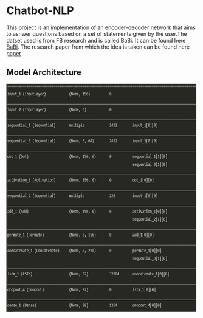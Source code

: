 # Chatbot-NLP
This project is an implementation of an encoder-decoder network that aims to asnwer questions based on a set of statements given by the user.The datset used is from FB research and is called BaBi. It can be found here <a href="https://research.fb.com/downloads/babi/">BaBi</a>. The research paper from which the idea is taken can be found here <a href="http://arxiv.org/abs/1502.05698">paper</a>
## Model Architecture
<img src="Architecture.PNG" width=500 height=600>
